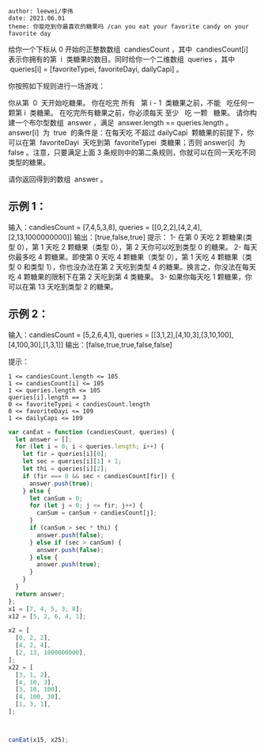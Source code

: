 ```
author: leewei/李伟
date: 2021.06.01
theme: 你能吃到你最喜欢的糖果吗 /can you eat your favorite candy on your favorite day
```

给你一个下标从 0 开始的正整数数组  candiesCount ，其中  candiesCount[i]  表示你拥有的第  i  类糖果的数目。同时给你一个二维数组  queries ，其中  queries[i] = [favoriteTypei, favoriteDayi, dailyCapi] 。

你按照如下规则进行一场游戏：

你从第  0  天开始吃糖果。
你在吃完 所有   第 i - 1  类糖果之前，不能   吃任何一颗第 i  类糖果。
在吃完所有糖果之前，你必须每天 至少   吃 一颗   糖果。
请你构建一个布尔型数组  answer ，满足  answer.length == queries.length 。answer[i]  为  true  的条件是：在每天吃 不超过 dailyCapi  颗糖果的前提下，你可以在第  favoriteDayi  天吃到第  favoriteTypei  类糖果；否则 answer[i]  为 false 。注意，只要满足上面 3 条规则中的第二条规则，你就可以在同一天吃不同类型的糖果。

请你返回得到的数组  answer 。



## 示例 1：

输入：candiesCount = [7,4,5,3,8], queries = [[0,2,2],[4,2,4],[2,13,1000000000]]
输出：[true,false,true]
提示：
1- 在第 0 天吃 2 颗糖果(类型 0），第 1 天吃 2 颗糖果（类型 0），第 2 天你可以吃到类型 0 的糖果。
2- 每天你最多吃 4 颗糖果。即使第 0 天吃 4 颗糖果（类型 0），第 1 天吃 4 颗糖果（类型 0 和类型 1），你也没办法在第 2 天吃到类型 4 的糖果。换言之，你没法在每天吃 4 颗糖果的限制下在第 2 天吃到第 4 类糖果。
3- 如果你每天吃 1 颗糖果，你可以在第 13 天吃到类型 2 的糖果。

## 示例 2：

输入：candiesCount = [5,2,6,4,1], queries = [[3,1,2],[4,10,3],[3,10,100],[4,100,30],[1,3,1]]
输出：[false,true,true,false,false]



提示：

```
1 <= candiesCount.length <= 105
1 <= candiesCount[i] <= 105
1 <= queries.length <= 105
queries[i].length == 3
0 <= favoriteTypei < candiesCount.length
0 <= favoriteDayi <= 109
1 <= dailyCapi <= 109
```

```javascript
var canEat = function (candiesCount, queries) {
  let answer = [];
  for (let i = 0; i < queries.length; i++) {
    let fir = queries[i][0];
    let sec = queries[i][1] + 1;
    let thi = queries[i][2];
    if (fir === 0 && sec < candiesCount[fir]) {
      answer.push(true);
    } else {
      let canSum = 0;
      for (let j = 0; j <= fir; j++) {
        canSum = canSum + candiesCount[j];
      }
      if (canSum > sec * thi) {
        answer.push(false);
      } else if (sec > canSum) {
        answer.push(false);
      } else {
        answer.push(true);
      }
    }
  }
  return answer;
};
x1 = [7, 4, 5, 3, 8];
x12 = [5, 2, 6, 4, 1];

x2 = [
  [0, 2, 2],
  [4, 2, 4],
  [2, 13, 1000000000],
];
x22 = [
  [3, 1, 2],
  [4, 10, 3],
  [3, 10, 100],
  [4, 100, 30],
  [1, 3, 1],
];



canEat(x15, x25);
```
